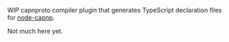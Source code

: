 WIP capnproto compiler plugin that generates TypeScript declaration
files for [node-capnp][1].

Not much here yet.

[1]: https://github.com/capnproto/node-capnp
